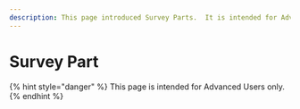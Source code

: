 ```yaml
---
description: This page introduced Survey Parts.  It is intended for Advanced Users only.
---
```


# Survey Part

{% hint style="danger" %}
This page is intended for Advanced Users only.
{% endhint %}

